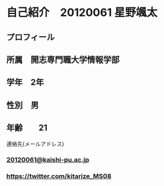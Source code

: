# 自己紹介　20120061 星野颯太

## プロフィール
## 所属　開志専門職大学情報学部
## 学年　2年
## 性別　男
## 年齢　　21　



連絡先(メールアドレス)
### 20120061@kaishi-pu.ac.jp
### https://twitter.com/kitarize_MS08


